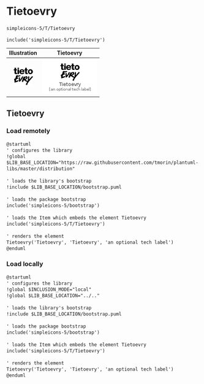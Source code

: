 # Tietoevry


```text
simpleicons-5/T/Tietoevry
```

```text
include('simpleicons-5/T/Tietoevry')
```



| Illustration | Tietoevry |
| :---: | :---: |
| ![illustration for Illustration](../../simpleicons-5/T/Tietoevry.png) | ![illustration for Tietoevry](../../simpleicons-5/T/Tietoevry.Local.png) |




## Tietoevry

### Load remotely
```plantuml
@startuml
' configures the library
!global $LIB_BASE_LOCATION="https://raw.githubusercontent.com/tmorin/plantuml-libs/master/distribution"

' loads the library's bootstrap
!include $LIB_BASE_LOCATION/bootstrap.puml

' loads the package bootstrap
include('simpleicons-5/bootstrap')

' loads the Item which embeds the element Tietoevry
include('simpleicons-5/T/Tietoevry')

' renders the element
Tietoevry('Tietoevry', 'Tietoevry', 'an optional tech label')
@enduml
```

### Load locally
```plantuml
@startuml
' configures the library
!global $INCLUSION_MODE="local"
!global $LIB_BASE_LOCATION="../.."

' loads the library's bootstrap
!include $LIB_BASE_LOCATION/bootstrap.puml

' loads the package bootstrap
include('simpleicons-5/bootstrap')

' loads the Item which embeds the element Tietoevry
include('simpleicons-5/T/Tietoevry')

' renders the element
Tietoevry('Tietoevry', 'Tietoevry', 'an optional tech label')
@enduml
```

